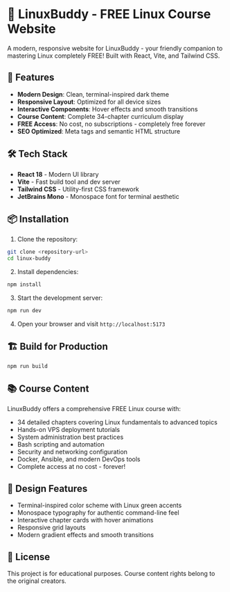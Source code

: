 # 🐧 LinuxBuddy - FREE Linux Course Website

A modern, responsive website for LinuxBuddy - your friendly companion to mastering Linux completely FREE! Built with React, Vite, and Tailwind CSS.

## 🚀 Features

- **Modern Design**: Clean, terminal-inspired dark theme
- **Responsive Layout**: Optimized for all device sizes
- **Interactive Components**: Hover effects and smooth transitions
- **Course Content**: Complete 34-chapter curriculum display
- **FREE Access**: No cost, no subscriptions - completely free forever
- **SEO Optimized**: Meta tags and semantic HTML structure

## 🛠️ Tech Stack

- **React 18** - Modern UI library
- **Vite** - Fast build tool and dev server
- **Tailwind CSS** - Utility-first CSS framework
- **JetBrains Mono** - Monospace font for terminal aesthetic

## 📦 Installation

1. Clone the repository:
```bash
git clone <repository-url>
cd linux-buddy
```

2. Install dependencies:
```bash
npm install
```

3. Start the development server:
```bash
npm run dev
```

4. Open your browser and visit `http://localhost:5173`

## 🏗️ Build for Production

```bash
npm run build
```

## 📚 Course Content

LinuxBuddy offers a comprehensive FREE Linux course with:

- 34 detailed chapters covering Linux fundamentals to advanced topics
- Hands-on VPS deployment tutorials
- System administration best practices
- Bash scripting and automation
- Security and networking configuration
- Docker, Ansible, and modern DevOps tools
- Complete access at no cost - forever!

## 🎨 Design Features

- Terminal-inspired color scheme with Linux green accents
- Monospace typography for authentic command-line feel
- Interactive chapter cards with hover animations
- Responsive grid layouts
- Modern gradient effects and smooth transitions

## 📄 License

This project is for educational purposes. Course content rights belong to the original creators.
